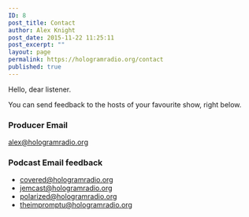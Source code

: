 ```yaml
---
ID: 8
post_title: Contact
author: Alex Knight
post_date: 2015-11-22 11:25:11
post_excerpt: ""
layout: page
permalink: https://hologramradio.org/contact
published: true
---
```

Hello, dear listener.

You can send feedback to the hosts of your favourite show, right below.

### Producer Email

<alex@hologramradio.org>

### Podcast Email feedback

- <covered@hologramradio.org>
- <jemcast@hologramradio.org>
- <polarized@hologramradio.org>
- <theimpromptu@hologramradio.org>
